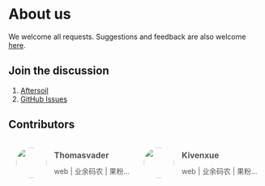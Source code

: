 # About us

We welcome all requests. Suggestions and feedback are also welcome <a href="https://github.com/Aftersoil/Aftersoil-wiki/issues" target="_blank">here</a>.

## Join the discussion

1. <a href="https://github.com/Aftersoil/" target="_blank">Aftersoil</a>
2. <a href="https://github.com/Aftersoil/Aftersoil-wiki/issues" target="_blank">GitHub Issues</a>

## Contributors

<style>
#list {
  list-style-type: none;
  padding: 0;
  overflow: hidden;
}

#list > .list-item {
  width: 50%;
  float: left;
  border-radius: 4px;
  transition: all .3s;
  position: relative;
}

#list > .list-item:hover {
  background-color: rgba(230,244,250,.5);
}

#list .item-h {
  display: block;
  padding: 0 10px 0 90px;
  height: 90px;
  color: #555;
}

#list .item-h > img {
  width: 60px;
  height: 60px;
  border-radius: 50%;
  position: absolute;
  top: 15px;
  left: 15px;
  cursor: pointer;
  margin: 0;
}

#list h4,
#list p {
  margin: 0;
  white-space: nowrap;
  text-overflow: ellipsis;
  overflow: hidden;
}

#list h4 {
  padding-top: 20px;
  font-size: 16px;
}

#list p {
  margin: 10px 0;
  line-height: 24px;
  font-weight: 400;
}

#list .item-h {
  text-decoration: none;
}

@media (max-width: 500px) {
  #list > .list-item {
    width: 100%;
  }
}
</style>

<ul id="list">
  <li class="list-item">
    <a href="https://github.com/Thomasvader" title="Open in GitHub https://github.com/Thomasvader" target="_blank" class="item-h" data-url="https://github.com/Thomasvader">
      <img src="https://avatars3.githubusercontent.com/u/44936398?s=96&v=4" data-img="https://avatars3.githubusercontent.com/u/44936398?s=96&v=4">
      <h4 title="Thomasvader">Thomasvader</h4>
      <p title="web | 业余码农 | 果粉 | 路痴 | 女装">web | 业余码农 | 果粉 | 路痴 | 女装</p>
    </a>
  </li>
  <li class="list-item">
    <a href="https://github.com/Kivenxue" title="Open in GitHub https://github.com/Kivenxue" target="_blank" class="item-h" data-url="https://github.com/Kivenxue">
      <img src="https://avatars3.githubusercontent.com/u/48984085?s=96&v=4" data-img="https://avatars3.githubusercontent.com/u/48984085?s=96&v=4">
      <h4 title="Kivenxue">Kivenxue</h4>
      <p title="web | 业余码农 | 果粉 | 路痴 | 女装">web | 业余码农 | 果粉 | 路痴 | 女装</p>
    </a>
  </li>
</ul>
